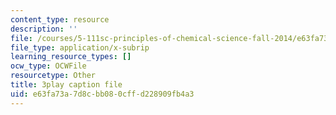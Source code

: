 ```yaml
---
content_type: resource
description: ''
file: /courses/5-111sc-principles-of-chemical-science-fall-2014/e63fa73a7d8cbb080cffd228909fb4a3_xB8xRCSyQlY.srt
file_type: application/x-subrip
learning_resource_types: []
ocw_type: OCWFile
resourcetype: Other
title: 3play caption file
uid: e63fa73a-7d8c-bb08-0cff-d228909fb4a3
---
```

